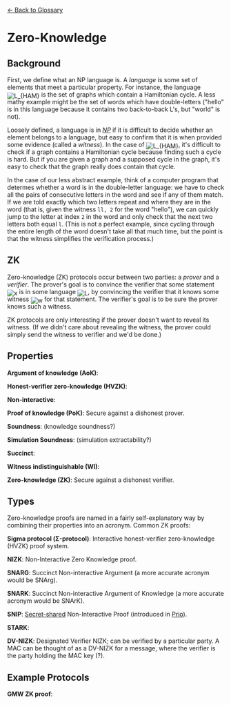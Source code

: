 [← Back to Glossary](../glossary.md)

# Zero-Knowledge

## Background

First, we define what an NP language is. A _language_ is some set of elements that meet a particular property. For instance, the language <img alt="L_{HAM}" src="https://render.githubusercontent.com/render/math?math=L_%7BHAM%7D" style="transform: translateY(20%);" /> is the set of graphs which contain a Hamiltonian cycle. A less mathy example might be the set of words which have double-letters ("hello" is in this language because it contains two back-to-back L's, but "world" is not).

Loosely defined, a language is in _[NP](https://en.wikipedia.org/wiki/NP_(complexity))_ if it is difficult to decide whether an element belongs to a language, but easy to confirm that it is when provided some evidence (called a _witness_). In the case of <img alt="L_{HAM}" src="https://render.githubusercontent.com/render/math?math=L_%7BHAM%7D" style="transform: translateY(20%);" />, it's difficult to check if a graph contains a Hamiltonian cycle because finding such a cycle is hard. But if you are given a graph and a supposed cycle in the graph, it's easy to check that the graph really does contain that cycle.

In the case of our less abstract example, think of a computer program that determes whether a word is in the double-letter language: we have to check all the pairs of consecutive letters in the word and see if any of them match. If we are told exactly which two letters repeat and where they are in the word (that is, given the witness `ll, 2` for the word "hello"), we can quickly jump to the letter at index `2` in the word and only check that the next two letters both equal `l`. (This is not a perfect example, since cycling through the entire length of the word doesn't take all that much time, but the point is that the witness simplifies the verification process.)

## ZK

Zero-knowledge (ZK) protocols occur between two parties: a _prover_ and a _verifier_. The prover's goal is to convince the verifier that some statement <img alt="x" src="https://render.githubusercontent.com/render/math?math=x" style="transform: translateY(20%);" /> is in some language <img alt="L" src="https://render.githubusercontent.com/render/math?math=L" style="transform: translateY(20%);" />, by convincing the verifier that it knows some witness <img alt="w" src="https://render.githubusercontent.com/render/math?math=w" style="transform: translateY(20%);" /> for that statement. The verifier's goal is to be sure the prover knows such a witness.

ZK protocols are only interesting if the prover doesn't want to reveal its witness. (If we didn't care about revealing the witness, the prover could simply send the witness to verifier and we'd be done.)

## Properties

**Argument of knowledge (AoK)**:

**Honest-verifier zero-knowledge (HVZK)**:

**Non-interactive**:

**Proof of knowledge (PoK)**: Secure against a dishonest prover.

**Soundness**: (knowledge soundness?)

**Simulation Soundness**: (simulation extractability?)

**Succinct**:

**Witness indistinguishable (WI)**:

**Zero-knowledge (ZK)**: Secure against a dishonest verifier.

## Types

Zero-knowledge proofs are named in a fairly self-explanatory way by combining their properties into an acronym. Common ZK proofs:

**Sigma protocol (Σ-protocol)**: Interactive honest-verifier zero-knowledge (HVZK) proof system.

**NIZK**: Non-Interactive Zero Knowledge proof.

**SNARG**: Succinct Non-interactive Argument (a more accurate acronym would be SNArg).

**SNARK**: Succinct Non-interactive Argument of Knowledge (a more accurate acronym would be SNArK).

**SNIP**: [Secret-shared](./mpc.md#building-blocks) Non-Interactive Proof (introduced in [Prio](https://www.usenix.org/system/files/conference/nsdi17/nsdi17-corrigan-gibbs.pdf)).

**STARK**:

**DV-NIZK**: Designated Verifier NIZK; can be verified by a particular party. A MAC can be thought of as a DV-NIZK for a message, where the verifier is the party holding the MAC key (?).

<!-- Insert table? -->

## Example Protocols

**GMW ZK proof**:


